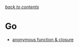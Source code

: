 [*back to contents*](https://github.com/ReGYChang/Go#go)<br>


# Go
- [anonymous function & closure](anonymouse_closure.md)